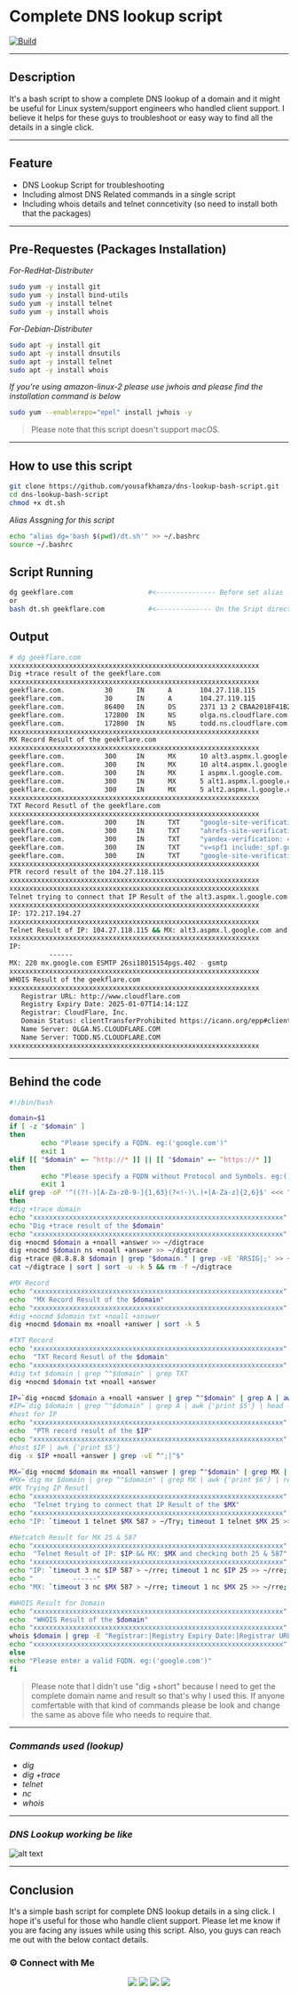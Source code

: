 # Complete DNS lookup script
[![Build](https://travis-ci.org/joemccann/dillinger.svg?branch=master)](https://travis-ci.org/joemccann/dillinger)

---
## Description

It's a bash script to show a complete DNS lookup of a domain and it might be useful for Linux system/support engineers who handled client support.  I believe it helps for these guys to troubleshoot or easy way to find all the details in a single click.

----
## Feature
- DNS Lookup Script for troubleshooting 
- Including almost DNS Related commands in a single script
- Including whois details and telnet conncetivity (so need to install both that the packages)

---
## Pre-Requestes (Packages Installation)
_For-RedHat-Distributer_
```sh
sudo yum -y install git 
sudo yum -y install bind-utils
sudo yum -y install telnet
sudo yum -y install whois
```
_For-Debian-Distributer_
```sh
sudo apt -y install git 
sudo apt -y install dnsutils
sudo apt -y install telnet
sudo apt -y install whois
```
_If you're using amazon-linux-2 please use jwhois and please find the installation command is below_
```sh
sudo yum --enablerepo="epel" install jwhois -y
```

> Please note that this script doesn't support macOS.
 
----
## How to use this script
```sh
git clone https://github.com/yousafkhamza/dns-lookup-bash-script.git
cd dns-lookup-bash-script
chmod +x dt.sh
```
_Alias Assgning for this script_
```sh
echo "alias dg='bash $(pwd)/dt.sh'" >> ~/.bashrc
source ~/.bashrc
```

## Script Running
```sh
dg geekflare.com                   #<--------------- Before set alias
or 
bash dt.sh geekflare.com           #<-------------- On the Sript directory
```

## Output
```sh
# dg geekflare.com
xxxxxxxxxxxxxxxxxxxxxxxxxxxxxxxxxxxxxxxxxxxxxxxxxxxxxxxxxxxxxxx
Dig +trace result of the geekflare.com
xxxxxxxxxxxxxxxxxxxxxxxxxxxxxxxxxxxxxxxxxxxxxxxxxxxxxxxxxxxxxxx
geekflare.com.          30      IN      A       104.27.118.115
geekflare.com.          30      IN      A       104.27.119.115
geekflare.com.          86400   IN      DS      2371 13 2 CBAA2018F41B29985DAEDE7F127D4F9626ADA609665CEBAB0011903B 7C639254
geekflare.com.          172800  IN      NS      olga.ns.cloudflare.com.
geekflare.com.          172800  IN      NS      todd.ns.cloudflare.com.
xxxxxxxxxxxxxxxxxxxxxxxxxxxxxxxxxxxxxxxxxxxxxxxxxxxxxxxxxxxxxxx
MX Record Result of the geekflare.com
xxxxxxxxxxxxxxxxxxxxxxxxxxxxxxxxxxxxxxxxxxxxxxxxxxxxxxxxxxxxxxx
geekflare.com.          300     IN      MX      10 alt3.aspmx.l.google.com.
geekflare.com.          300     IN      MX      10 alt4.aspmx.l.google.com.
geekflare.com.          300     IN      MX      1 aspmx.l.google.com.
geekflare.com.          300     IN      MX      5 alt1.aspmx.l.google.com.
geekflare.com.          300     IN      MX      5 alt2.aspmx.l.google.com.
xxxxxxxxxxxxxxxxxxxxxxxxxxxxxxxxxxxxxxxxxxxxxxxxxxxxxxxxxxxxxxx
TXT Record Resutl of the geekflare.com
xxxxxxxxxxxxxxxxxxxxxxxxxxxxxxxxxxxxxxxxxxxxxxxxxxxxxxxxxxxxxxx
geekflare.com.          300     IN      TXT     "google-site-verification=MRSwa454qay1S6pwwixzoiZl08kfJfkhiQIslhok3-A"
geekflare.com.          300     IN      TXT     "ahrefs-site-verification_8eefbd2fe43a8728b6fd14a393e2aff77b671e41615d2c1c6fc365ec33a4d6d0"
geekflare.com.          300     IN      TXT     "yandex-verification: 42f25bad396e79f5"
geekflare.com.          300     IN      TXT     "v=spf1 include:_spf.google.com include:mailgun.org ~all"
geekflare.com.          300     IN      TXT     "google-site-verification=7QXbgb492Y5NVyWzSAgAScfUV3XIAGTKKZfdpCvcaGM"
xxxxxxxxxxxxxxxxxxxxxxxxxxxxxxxxxxxxxxxxxxxxxxxxxxxxxxxxxxxxxxx
PTR record result of the 104.27.118.115
xxxxxxxxxxxxxxxxxxxxxxxxxxxxxxxxxxxxxxxxxxxxxxxxxxxxxxxxxxxxxxx
xxxxxxxxxxxxxxxxxxxxxxxxxxxxxxxxxxxxxxxxxxxxxxxxxxxxxxxxxxxxxxx
Telnet trying to connect that IP Result of the alt3.aspmx.l.google.com
xxxxxxxxxxxxxxxxxxxxxxxxxxxxxxxxxxxxxxxxxxxxxxxxxxxxxxxxxxxxxxx
IP: 172.217.194.27
xxxxxxxxxxxxxxxxxxxxxxxxxxxxxxxxxxxxxxxxxxxxxxxxxxxxxxxxxxxxxxx
Telnet Result of IP: 104.27.118.115 && MX: alt3.aspmx.l.google.com and checking both 25 & 587
xxxxxxxxxxxxxxxxxxxxxxxxxxxxxxxxxxxxxxxxxxxxxxxxxxxxxxxxxxxxxxx
IP:
          ------
MX: 220 mx.google.com ESMTP 26si18015154pgs.402 - gsmtp
xxxxxxxxxxxxxxxxxxxxxxxxxxxxxxxxxxxxxxxxxxxxxxxxxxxxxxxxxxxxxxx
WHOIS Result of the geekflare.com
xxxxxxxxxxxxxxxxxxxxxxxxxxxxxxxxxxxxxxxxxxxxxxxxxxxxxxxxxxxxxxx
   Registrar URL: http://www.cloudflare.com
   Registry Expiry Date: 2025-01-07T14:14:12Z
   Registrar: CloudFlare, Inc.
   Domain Status: clientTransferProhibited https://icann.org/epp#clientTransferProhibited
   Name Server: OLGA.NS.CLOUDFLARE.COM
   Name Server: TODD.NS.CLOUDFLARE.COM
xxxxxxxxxxxxxxxxxxxxxxxxxxxxxxxxxxxxxxxxxxxxxxxxxxxxxxxxxxxxxxx
```

----
## Behind the code
```sh
#!/bin/bash

domain=$1
if [ -z "$domain" ]
then
        echo "Please specify a FQDN. eg:('google.com')"
        exit 1
elif [[ "$domain" =~ ^http://* ]] || [[ "$domain" =~ ^https://* ]]
then
        echo "Please specify a FQDN without Protocol and Symbols. eg:('google.com')"
        exit 1
elif grep -oP '^((?!-)[A-Za-z0-9-]{1,63}(?<!-)\.)+[A-Za-z]{2,6}$' <<< "$domain" >/dev/null 2>&1;
then
#dig +trace domain
echo "xxxxxxxxxxxxxxxxxxxxxxxxxxxxxxxxxxxxxxxxxxxxxxxxxxxxxxxxxxxxxxx"
echo "Dig +trace result of the $domain"
echo "xxxxxxxxxxxxxxxxxxxxxxxxxxxxxxxxxxxxxxxxxxxxxxxxxxxxxxxxxxxxxxx"
dig +nocmd $domain a +noall +answer >> ~/digtrace
dig +nocmd $domain ns +noall +answer >> ~/digtrace
dig +trace @8.8.8.8 $domain | grep "$domain." | grep -vE 'RRSIG|;' >> ~/digtrace
cat ~/digtrace | sort | sort -u -k 5 && rm -f ~/digtrace

#MX Record
echo "xxxxxxxxxxxxxxxxxxxxxxxxxxxxxxxxxxxxxxxxxxxxxxxxxxxxxxxxxxxxxxx"
echo  "MX Record Result of the $domain"
echo "xxxxxxxxxxxxxxxxxxxxxxxxxxxxxxxxxxxxxxxxxxxxxxxxxxxxxxxxxxxxxxx"
#dig +nocmd $domain txt +noall +answer
dig +nocmd $domain mx +noall +answer | sort -k 5

#TXT Record
echo "xxxxxxxxxxxxxxxxxxxxxxxxxxxxxxxxxxxxxxxxxxxxxxxxxxxxxxxxxxxxxxx"
echo  "TXT Record Resutl of the $domain"
echo "xxxxxxxxxxxxxxxxxxxxxxxxxxxxxxxxxxxxxxxxxxxxxxxxxxxxxxxxxxxxxxx"
#dig txt $domain | grep ^"$domain" | grep TXT
dig +nocmd $domain txt +noall +answer

IP=`dig +nocmd $domain a +noall +answer | grep ^"$domain" | grep A | awk {'print $5'} | head -n1`
#IP=`dig $domain | grep ^"$domain" | grep A | awk {'print $5'} | head -n1`
#host for IP
echo "xxxxxxxxxxxxxxxxxxxxxxxxxxxxxxxxxxxxxxxxxxxxxxxxxxxxxxxxxxxxxxx"
echo  "PTR record result of the $IP"
echo "xxxxxxxxxxxxxxxxxxxxxxxxxxxxxxxxxxxxxxxxxxxxxxxxxxxxxxxxxxxxxxx"
#host $IP | awk {'print $5'}
dig -x $IP +noall +answer | grep -vE ^";|^$"

MX=`dig +nocmd $domain mx +noall +answer | grep ^"$domain" | grep MX | awk {'print $6'} | rev | cut -c2- | rev | head -n1`
#MX=`dig mx $domain | grep ^"$domain" | grep MX | awk {'print $6'} | rev | cut -c2- | rev | head -n1`
#MX Trying IP Resutl
echo "xxxxxxxxxxxxxxxxxxxxxxxxxxxxxxxxxxxxxxxxxxxxxxxxxxxxxxxxxxxxxxx"
echo  "Telnet trying to connect that IP Result of the $MX"
echo "xxxxxxxxxxxxxxxxxxxxxxxxxxxxxxxxxxxxxxxxxxxxxxxxxxxxxxxxxxxxxxx"
echo "IP: `timeout 1 telnet $MX 587 > ~/Try; timeout 1 telnet $MX 25 >> ~/Try; cat ~/Try | grep -v -e '^$'| grep Trying | head -n1 | awk {'print $2'} | rev | cut -c4- |rev; rm -f ~/Try`"

#Netcatch Result for MX 25 & 587
echo "xxxxxxxxxxxxxxxxxxxxxxxxxxxxxxxxxxxxxxxxxxxxxxxxxxxxxxxxxxxxxxx"
echo  "Telnet Result of IP: $IP && MX: $MX and checking both 25 & 587"
echo "xxxxxxxxxxxxxxxxxxxxxxxxxxxxxxxxxxxxxxxxxxxxxxxxxxxxxxxxxxxxxxx"
echo "IP: `timeout 3 nc $IP 587 > ~/rre; timeout 1 nc $IP 25 >> ~/rre; cat ~/rre | grep -v -e '^$'| head -n1; rm -f ~/rre`"
echo "          ------"
echo "MX: `timeout 3 nc $MX 587 > ~/rre; timeout 1 nc $MX 25 >> ~/rre; cat ~/rre | grep -v -e '^$'| head -n1; rm -f ~/rre`"

#WHOIS Result for Domain
echo "xxxxxxxxxxxxxxxxxxxxxxxxxxxxxxxxxxxxxxxxxxxxxxxxxxxxxxxxxxxxxxx"
echo  "WHOIS Result of the $domain"
echo "xxxxxxxxxxxxxxxxxxxxxxxxxxxxxxxxxxxxxxxxxxxxxxxxxxxxxxxxxxxxxxx"
whois $domain | grep -E "Registrar:|Registry Expiry Date:|Registrar URL:|Name Server:|Expiration Date:|Status:|URL:"
echo "xxxxxxxxxxxxxxxxxxxxxxxxxxxxxxxxxxxxxxxxxxxxxxxxxxxxxxxxxxxxxxx"
else
echo "Please enter a valid FQDN. eg:('google.com')"
fi
```
> Please note that I didn't use "dig +short" because I need to get the complete domain name and result so that's why I used this. If anyone comfertable with that kind of commands please be look and change the same as above file who needs to require that. 

---
### _Commands used (lookup)_
- _dig_
- _dig +trace_
- _telnet_
- _nc_
- _whois_

----
### _DNS Lookup working be like_

![alt text](https://i.ibb.co/Rybf9sQ/dns.png)

----
## Conclusion

It's a simple bash script for complete DNS lookup details in a sing click. I hope it's useful for those who handle client support. Please let me know if you are facing any issues while using this script. Also, you guys can reach me out with the below contact details. 

### ⚙️ Connect with Me 

<p align="center">
<a href="mailto:yousaf.k.hamza@gmail.com"><img src="https://img.shields.io/badge/Gmail-D14836?style=for-the-badge&logo=gmail&logoColor=white"/></a>
<a href="https://www.linkedin.com/in/yousafkhamza"><img src="https://img.shields.io/badge/LinkedIn-0077B5?style=for-the-badge&logo=linkedin&logoColor=white"/></a> 
<a href="https://www.instagram.com/yousafkhamza"><img src="https://img.shields.io/badge/Instagram-E4405F?style=for-the-badge&logo=instagram&logoColor=white"/></a>
<a href="https://wa.me/%2B917736720639?text=This%20message%20from%20GitHub."><img src="https://img.shields.io/badge/WhatsApp-25D366?style=for-the-badge&logo=whatsapp&logoColor=white"/></a><br />


